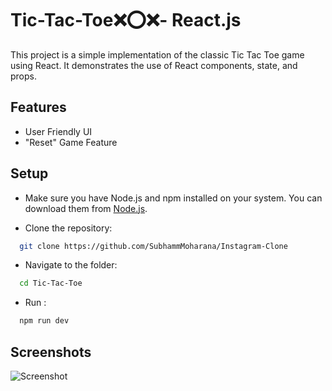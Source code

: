 
# Tic-Tac-Toe❌⭕❌- React.js

This project is a simple implementation of the classic Tic Tac Toe game using React. It demonstrates the use of React components, state, and props.


## Features

- User Friendly UI
- "Reset" Game Feature


## Setup
 - Make sure you have Node.js and npm installed on your system. You can download them from [Node.js](https://nodejs.org/).

 - Clone the repository:

```bash
  git clone https://github.com/SubhammMoharana/Instagram-Clone
```
 - Navigate to the folder:

```bash
  cd Tic-Tac-Toe
```
 - Run :

```bash
  npm run dev
```
## Screenshots

![Screenshot](https://github.com/Subham-Builds/Tic-Tac-Toe_React.js/assets/121431904/50ffac5d-f31b-4f39-b929-dfa8d391e081)





